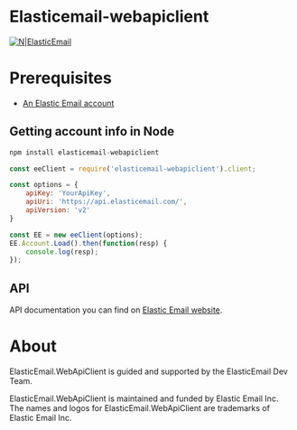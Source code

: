 # Elasticemail-webapiclient

[![N|ElasticEmail](https://elasticemail.com/wp-content/uploads/2018/05/100x100.png)](https://elasticemail.com)

# Prerequisites #
* [An Elastic Email account](https://elasticemail.com/account/)

## Getting account info in Node ##
```js	
npm install elasticemail-webapiclient
```

```js
const eeClient = require('elasticemail-webapiclient').client;

const options = {
    apiKey: 'YourApiKey',
    apiUri: 'https://api.elasticemail.com/',
    apiVersion: 'v2'
}

const EE = new eeClient(options);
EE.Account.Load().then(function(resp) {
    console.log(resp);
});
```	


## API ##
API documentation you can find on [Elastic Email website](https://api.elasticemail.com/public/help).

# About #
ElasticEmail.WebApiClient is guided and supported by the ElasticEmail Dev Team.

ElasticEmail.WebApiClient is maintained and funded by Elastic Email Inc. The names and logos for ElasticEmail.WebApiClient are trademarks of Elastic Email Inc.